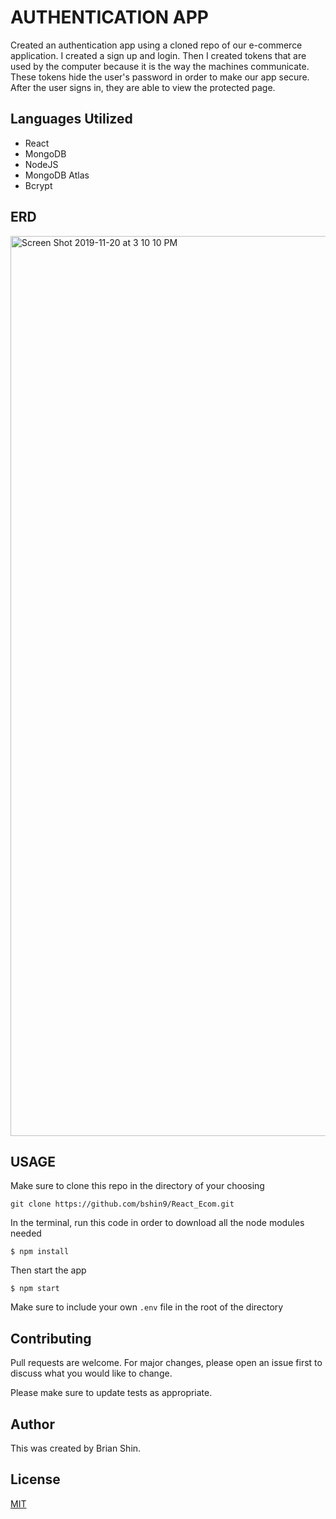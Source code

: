 # AUTHENTICATION APP

Created an authentication app using a cloned repo of our e-commerce application. I created a sign up and login. Then I created tokens that are used by the computer because it is the way the machines communicate. These tokens hide the user's password in order to make our app secure. After the user signs in, they are able to view the protected page.

## Languages Utilized

* React
* MongoDB
* NodeJS
* MongoDB Atlas
* Bcrypt

## ERD 

<img width="1440" alt="Screen Shot 2019-11-20 at 3 10 10 PM" src="https://user-images.githubusercontent.com/52217063/69274207-e228f380-0ba7-11ea-851b-5f73e98351ba.png">

## USAGE

Make sure to clone this repo in the directory of your choosing

`git clone https://github.com/bshin9/React_Ecom.git`

In the terminal, run this code in order to download all the node modules needed

`$ npm install`

Then start the app

`$ npm start`

Make sure to include your own `.env` file in the root of the directory

## Contributing

Pull requests are welcome. For major changes, please open an issue first to discuss what you would like to change.

Please make sure to update tests as appropriate.

## Author
This was created by Brian Shin.

## License
[MIT](https://github.com/bshin9/AuthorizationApp/blob/master/LICENSE)

